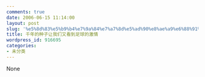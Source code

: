 ```yaml
---
comments: true
date: 2006-06-15 11:14:00
layout: post
slug: '%e5%8d%83%e5%b9%b4%e7%9a%84%e7%a7%8d%e5%ad%90%e8%ae%a9%e6%88%91%e4%bb%ac%e5%8f%88%e7%9c%8b%e5%88%b0%e8%b6%b3%e7%90%83%e7%9a%84%e6%bf%80%e6%83%85'
title: 千年的种子让我们又看到足球的激情
wordpress_id: 916695
categories:
- 未分类
---
```


None
